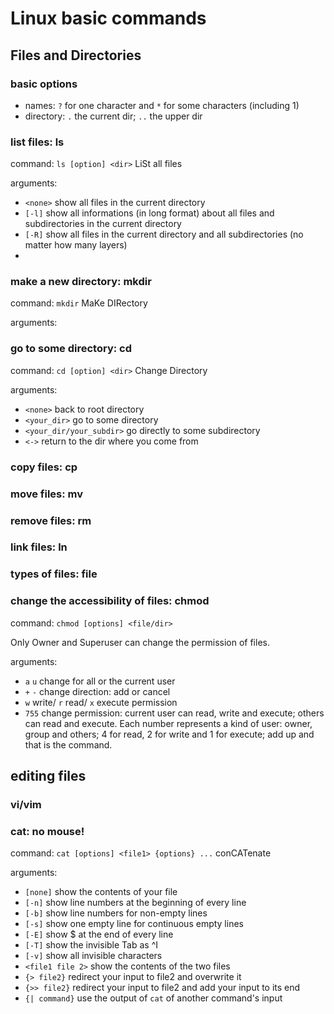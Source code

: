 # Linux basic commands

## Files and Directories

### basic options

- names: `?` for one character and `*` for some characters (including 1)
- directory: `.` the current dir; `..` the upper dir

### list files: ls

command: `ls [option] <dir>` LiSt all files

arguments:

- `<none>` show all files in the current directory
- `[-l]` show all informations (in long format) about all files and subdirectories in the current directory
- `[-R]` show all files in the current directory and all subdirectories (no matter how many layers)
- 


### make a new directory: mkdir

command: `mkdir` MaKe DIRectory

arguments:






### go to some directory: cd

command: `cd [option] <dir>` Change Directory

arguments:

- `<none>` back to root directory
- `<your_dir>` go to some directory
- `<your_dir/your_subdir>` go directly to some subdirectory
- `<->` return to the dir where you come from

### copy files: cp




### move files: mv




### remove files: rm



### link files: ln



### types of files: file



### change the accessibility of files: chmod 

command: `chmod [options] <file/dir>`

Only Owner and Superuser can change the permission of files. 

arguments:

- `a` `u` change for all or the current user
- `+` `-` change direction: add or cancel
- `w` write/ `r` read/ `x` execute permission
- `755` change permission: current user can read, write and execute; others can read and execute. Each number represents a kind of user: owner, group and others; 4 for read, 2 for write and 1 for execute; add up and that is the command.

## editing files

### vi/vim

### cat: no mouse!

command: `cat [options] <file1> {options} ...` conCATenate

arguments:

- `[none]` show the contents of your file
- `[-n]` show line numbers at the beginning of every line
- `[-b]` show line numbers for non-empty lines
- `[-s]` show one empty line for continuous empty lines
- `[-E]` show $ at the end of every line
- `[-T]` show the invisible Tab as ^I
- `[-v]` show all invisible characters
- `<file1 file 2>` show the contents of the two files
- `{> file2}` redirect your input to file2 and overwrite it
- `{>> file2}` redirect your input to file2 and add your input to its end
- `{| command}` use the output of `cat` of another command's input